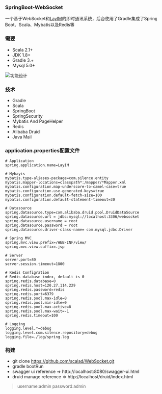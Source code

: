 ### SpringBoot-WebSocket

一个基于WebSocket和[LayIM](https://www.layui.com/)的即时通讯系统，后台使用了Gradle集成了Spring Boot、Scala、Mybatis以及Redis等

### 需要
* Scala 2.1+
* JDK 1.8+
* Gradle 3.+
* Mysql 5.0+

![功能设计](https://github.com/scalad/WebSocket/blob/master/doc/image/function.png)

### 技术

* Gradle
* Scala
* SpringBoot
* SpringSecurity
* Mybatis And PageHelper
* Redis
* Alibaba Druid
* Java Mail

### application.properties配置文件
    
	# Application
	spring.application.name=LayIM
	
	# Mybayis
	mybatis.type-aliases-package=com.silence.entity
	mybatis.mapper-locations=classpath*:/mapper/*Mapper.xml
	mybatis.configuration.map-underscore-to-camel-case=true
	mybatis.configuration.use-generated-keys=true
	mybatis.configuration.default-fetch-size=100
	mybatis.configuration.default-statement-timeout=30
	
	# Datasource
	spring.datasource.type=com.alibaba.druid.pool.DruidDataSource
	spring.datasource.url = jdbc:mysql://localhost:3306/websocket
	spring.datasource.username = root
	spring.datasource.password = root
	spring.datasource.driver-class-name= com.mysql.jdbc.Driver
	
	# Spring MVC
	spring.mvc.view.prefix=/WEB-INF/view/
	spring.mvc.view.suffix=.jsp
	
	# Server
	server.port=80
	server.session.timeout=1800
	
	# Redis Configration
	# Redis database index, default is 0
	spring.redis.database=0 
	spring.redis.host=120.27.114.229
	spring.redis.password=redis
	spring.redis.port=6379
	spring.redis.pool.max-idle=8
	spring.redis.pool.min-idle=0
	spring.redis.pool.max-active=8
	spring.redis.pool.max-wait=-1
	spring.redis.timeout=100

	# Logging
	logging.level.*=debug
	logging.level.com.silence.repository=debug
	logging.file=./log/spring.log
	
### 构建

* git clone https://github.com/scalad/WebSocket.git
* gradle bootRun
* swagger ui reference => http://localhost:8080/swagger-ui.html
* druid manage reference => http://localhost/druid/index.html
> username:admin password:admin